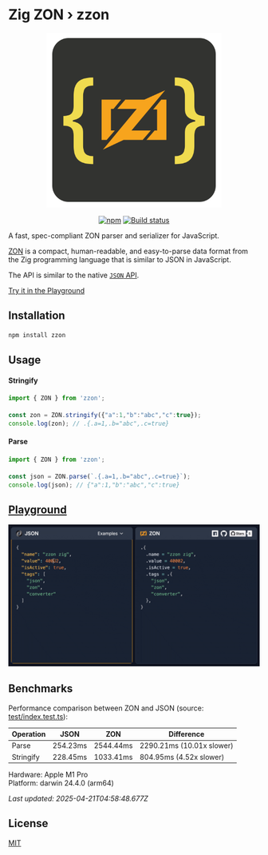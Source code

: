 # Zig ZON › zzon

<p align="center">
 <img alt="zzon logo" src="https://raw.githubusercontent.com/nurulhudaapon/zzon/refs/heads/main/asset/zzon.svg" width="350" />
</p>

<p align="center">
  <a href="https://www.npmjs.com/package/zzon"><img alt="npm" src="https://img.shields.io/npm/v/zzon.svg?style=flat-square" /></a>
  <a href="https://github.com/nurulhudaapon/zzon/actions/workflows/release.yml"><img alt="Build status" src="https://img.shields.io/github/actions/workflow/status/nurulhudaapon/zzon/release.yml?style=flat-square&branch=main" /></a>
</p>


A fast, spec-compliant ZON parser and serializer for JavaScript.


[ZON](https://github.com/ziglang/zig/pull/20271) is a compact, human-readable, and easy-to-parse data format from the Zig programming language that is similar to JSON in JavaScript.


The API is similar to the native [`JSON` API](https://developer.mozilla.org/en-US/docs/Web/JavaScript/Reference/Global_Objects/JSON).

[Try it in the Playground](https://zzon.nuhu.dev)

## Installation

```bash
npm install zzon
```

## Usage

#### Stringify

```ts id="stringify"
import { ZON } from 'zzon';

const zon = ZON.stringify({"a":1,"b":"abc","c":true});
console.log(zon); // .{.a=1,.b="abc",.c=true}
```

#### Parse

```ts id="parse"
import { ZON } from 'zzon';

const json = ZON.parse(`.{.a=1,.b="abc",.c=true}`);
console.log(json); // {"a":1,"b":"abc","c":true}
```

## [Playground](https://zzon.nuhu.dev)


![zzon playground demo](https://raw.githubusercontent.com/nurulhudaapon/zzon/refs/heads/main/asset/playground.gif)

## Benchmarks

Performance comparison between ZON and JSON (source: [test/index.test.ts](test/index.test.ts)):

| Operation | JSON | ZON | Difference |
|-----------|------|-----|------------|
| Parse | 254.23ms | 2544.44ms | 2290.21ms (10.01x slower) |
| Stringify | 228.45ms | 1033.41ms | 804.95ms (4.52x slower) |

Hardware: Apple M1 Pro  
Platform: darwin 24.4.0 (arm64)

*Last updated: 2025-04-21T04:58:48.677Z*
## License

[MIT](https://github.com/nurulhudaapon/zzon/blob/main/LICENSE)

